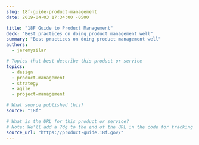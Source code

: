 ```yaml
---
slug: 18f-guide-product-management
date: 2019-04-03 17:34:00 -0500

title: "18F Guide to Product Management"
deck: "Best practices on doing product management well"
summary: "Best practices on doing product management well"
authors:
  - jeremyzilar

# Topics that best describe this product or service
topics:
  - design
  - product-management
  - strategy
  - agile
  - project-management

# What source published this?
source: "18f"

# What is the URL for this product or service?
# Note: We'll add a ?dg to the end of the URL in the code for tracking purposes
source_url: "https://product-guide.18f.gov/"
---
```

